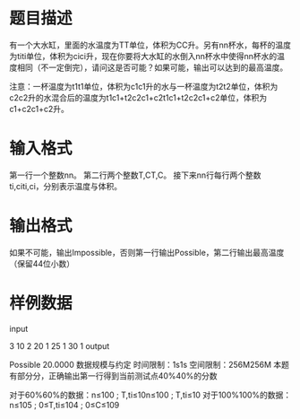 # 题目描述
有一个大水缸，里面的水温度为TT单位，体积为CC升。另有nn杯水，每杯的温度为titi单位，体积为cici升，现在你要将大水缸的水倒入nn杯水中使得nn杯水的温度相同（不一定倒完），请问这是否可能？如果可能，输出可以达到的最高温度。

注意：一杯温度为t1t1单位，体积为c1c1升的水与一杯温度为t2t2单位，体积为c2c2升的水混合后的温度为t1c1+t2c2c1+c2t1c1+t2c2c1+c2单位，体积为c1+c2c1+c2升。

# 输入格式
第一行一个整数nn。 第二行两个整数T,CT,C。 接下来nn行每行两个整数ti,citi,ci，分别表示温度与体积。

# 输出格式
如果不可能，输出Impossible，否则第一行输出Possible，第二行输出最高温度（保留44位小数）

# 样例数据
input

3
10 2
20 1
25 1
30 1
output

Possible
20.0000
数据规模与约定
时间限制：1s1s
空间限制：256M256M
本题有部分分，正确输出第一行得到当前测试点40%40%的分数

对于60%60%的数据：n≤100 ; T,ti≤10n≤100 ; T,ti≤10
对于100%100%的数据：n≤105 ; 0≤T,ti≤104 ; 0≤C≤109
